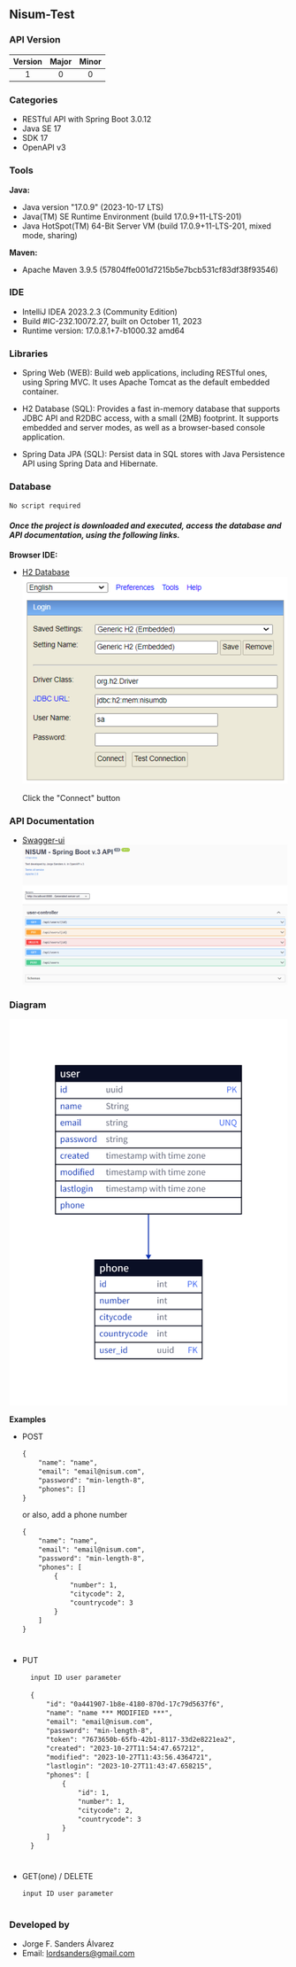 ## Nisum-Test

### API Version

| Version | Major | Minor |
|:-------:|:-----:|:-----:|
|    1    |   0   |   0   |

### Categories
- RESTful API with Spring Boot 3.0.12
- Java SE 17
- SDK 17
- OpenAPI v3

### Tools
**Java:**
- Java version "17.0.9" (2023-10-17 LTS)
- Java(TM) SE Runtime Environment (build 17.0.9+11-LTS-201)
- Java HotSpot(TM) 64-Bit Server VM (build 17.0.9+11-LTS-201, mixed mode, sharing)

**Maven:**
- Apache Maven 3.9.5 (57804ffe001d7215b5e7bcb531cf83df38f93546)

### IDE
- IntelliJ IDEA 2023.2.3 (Community Edition)
- Build #IC-232.10072.27, built on October 11, 2023
- Runtime version: 17.0.8.1+7-b1000.32 amd64

### Libraries
- Spring Web (WEB): Build web applications, including RESTful ones, using Spring MVC. It uses Apache Tomcat as the default embedded container.

- H2 Database (SQL): Provides a fast in-memory database that supports JDBC API and R2DBC access, with a small (2MB) footprint. It supports embedded and server modes, as well as a browser-based console application.

- Spring Data JPA (SQL): Persist data in SQL stores with Java Persistence API using Spring Data and Hibernate.

### Database
    No script required
#### _Once the project is downloaded and executed, access the database and API documentation, using the following links._

  **Browser IDE:**
  - [H2 Database](http://localhost:8080/h2-console)
    ![](./images/ViewDatabaseBrowser.png)

    Click the "Connect" button

### API Documentation
- [Swagger-ui](http://localhost:8080/doc/swagger-ui/index.html)
  ![](./images/SwaggerBrowser.png)

### Diagram

![Diagram](./images/d2.png)

**Examples**
- POST

      {
          "name": "name",
          "email": "email@nisum.com",
          "password": "min-length-8",
          "phones": []
      }

  or also, add a phone number

      {
          "name": "name",
          "email": "email@nisum.com",
          "password": "min-length-8",
          "phones": [
              {
                  "number": 1,
                  "citycode": 2,
                  "countrycode": 3
              }
          ]
      }
   

# 
- PUT

        input ID user parameter

        {
            "id": "0a441907-1b8e-4180-870d-17c79d5637f6",
            "name": "name *** MODIFIED ***",
            "email": "email@nisum.com",
            "password": "min-length-8",
            "token": "7673650b-65fb-42b1-8117-33d2e8221ea2",
            "created": "2023-10-27T11:54:47.657212",
            "modified": "2023-10-27T11:43:56.4364721",
            "lastlogin": "2023-10-27T11:43:47.658215",
            "phones": [
                {
                    "id": 1,
                    "number": 1,
                    "citycode": 2,
                    "countrycode": 3
                }
            ]
        }
#
  - GET(one) / DELETE

        input ID user parameter


#
### Developed by
- Jorge F. Sanders Álvarez
- Email: lordsanders@gmail.com

